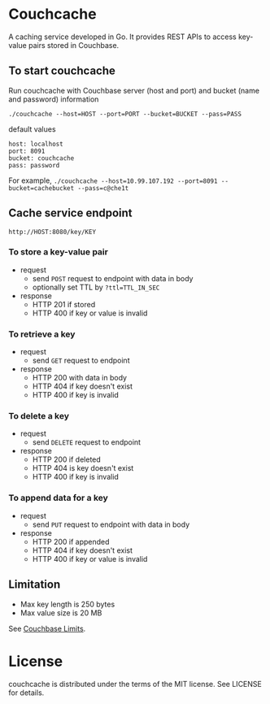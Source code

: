 Couchcache
==

A caching service developed in Go. It provides REST APIs to access key-value pairs stored in Couchbase.

To start couchcache
--
Run couchcache with Couchbase server (host and port) and bucket (name and password) information

`./couchcache --host=HOST --port=PORT --bucket=BUCKET --pass=PASS`

default values
```
host: localhost
port: 8091
bucket: couchcache
pass: password
```
For example, `./couchcache --host=10.99.107.192 --port=8091 --bucket=cachebucket --pass=c@che1t`

Cache service endpoint
--
`http://HOST:8080/key/KEY`

### To store a key-value pair
* request
  * send `POST` request to endpoint with data in body
  * optionally set TTL by `?ttl=TTL_IN_SEC`
* response
  * HTTP 201 if stored
  * HTTP 400 if key or value is invalid

### To retrieve a key
* request
  * send `GET` request to endpoint
* response
  * HTTP 200 with data in body
  * HTTP 404 if key doesn't exist
  * HTTP 400 if key is invalid

### To delete a key
* request
  * send `DELETE` request to endpoint
* response
  * HTTP 200 if deleted
  * HTTP 404 is key doesn't exist
  * HTTP 400 if key is invalid

### To append data for a key
* request
  * send `PUT` request to endpoint with data in body
* response
  * HTTP 200 if appended
  * HTTP 404 if key doesn't exist
  * HTTP 400 if key or value is invalid

Limitation
--
* Max key length is 250 bytes
* Max value size is 20 MB

See [Couchbase Limits](http://docs.couchbase.com/admin/admin/Misc/limits.html).

License
==
couchcache is distributed under the terms of the MIT license. See LICENSE for details.
